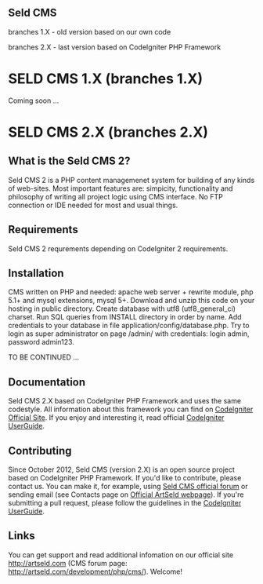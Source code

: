 Seld CMS
--------

branches 1.X - old version based on our own code

branches 2.X - last version based on CodeIgniter PHP Framework

SELD CMS 1.X (branches 1.X)
===========================

Coming soon ...

SELD CMS 2.X (branches 2.X)
===========================

What is the Seld CMS 2?
-----------------------

Seld CMS 2 is a PHP content managemenet system for building of any kinds of web-sites.
Most important features are: simpicity, functionality and philosophy of writing all project logic using CMS interface.
No FTP connection or IDE needed for most and usual things.

Requirements
------------

Seld CMS 2 requrements depending on CodeIgniter 2 requirements.

Installation
------------

CMS written on PHP and needed: apache web server + rewrite module, php 5.1+ and mysql extensions, mysql 5+.
Download and unzip this code on your hosting in public directory. Create database with utf8 (utf8_general_ci) charset.
Run SQL queries from INSTALL directory in order by name. Add credentials to your database in file application/config/database.php.
Try to login as super administrator on page /admin/ with credentials: login admin, password admin123.

TO BE CONTINUED ...

Documentation
-------------

Seld CMS 2.X based on CodeIgniter PHP Framework and uses the same codestyle.
All information about this framework you can find on [CodeIgniter Official Site][4].
If you enjoy and interesting it, read official [CodeIgniter UserGuide][5].

Contributing
------------

Since October 2012, Seld CMS (version 2.X) is an open source project based on CodeIgniter PHP Framework.
If you'd like to contribute, please contact us. You can make it, for example, using [Seld CMS official forum][3]
or sending email (see Contacts page on [Official ArtSeld webpage][1]). If you're
submitting a pull request, please follow the guidelines in the [CodeIgniter UserGuide][5].

Links
-----

You can get support and read additional infomation on our official site http://artseld.com
(CMS forum page: http://artseld.com/development/php/cms/). Welcome!

[1]: http://artseld.com 
[2]: http://artseld.com/development/php/cms/
[3]: http://artseld.com/development/forum/seld-cms/
[4]: http://codeigniter.com/
[5]: http://codeigniter.com/user_guide/
